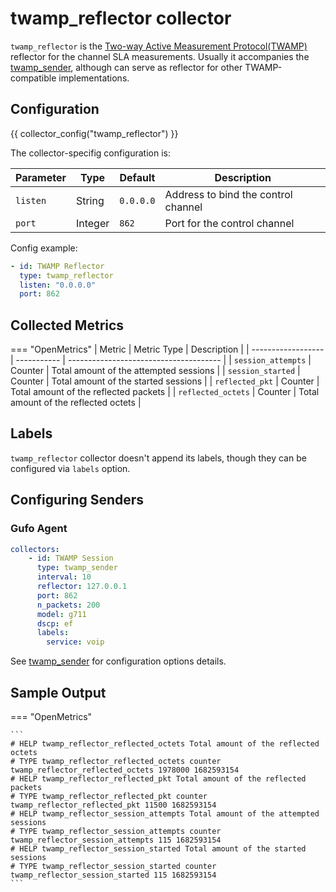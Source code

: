 # twamp_reflector collector

`twamp_reflector` is the [Two-way Active Measurement Protocol(TWAMP)][TWAMP]
reflector for the channel SLA measurements. Usually it accompanies the
[twamp_sender](twamp_sender.md), although can serve as reflector for other
TWAMP-compatible implementations.

## Configuration

{{ collector_config("twamp_reflector") }}

The collector-specifig configuration is:

| Parameter | Type    | Default   | Description                         |
| --------- | ------- | --------- | ----------------------------------- |
| `listen`  | String  | `0.0.0.0` | Address to bind the control channel |
| `port`    | Integer | `862`     | Port for the control channel        |

Config example:

``` yaml
- id: TWAMP Reflector
  type: twamp_reflector
  listen: "0.0.0.0"
  port: 862
```

## Collected Metrics

=== "OpenMetrics"
  | Metric             | Metric Type | Description                            |
  | ------------------ | ----------- | -------------------------------------- |
  | `session_attempts` | Counter     | Total amount of the attempted sessions |
  | `session_started`  | Counter     | Total amount of the started sessions   |
  | `reflected_pkt`    | Counter     | Total amount of the reflected packets  |
  | `reflected_octets` | Counter     | Total amount of the reflected octets   |

## Labels

`twamp_reflector` collector doesn't append its labels, though they can be configured
via `labels` option.

## Configuring Senders

### Gufo Agent

``` yaml
collectors:
    - id: TWAMP Session
      type: twamp_sender
      interval: 10
      reflector: 127.0.0.1
      port: 862
      n_packets: 200
      model: g711
      dscp: ef
      labels:
        service: voip
```

See [twamp_sender](twamp_sender.md) for configuration options details.

## Sample Output

=== "OpenMetrics"

    ```
    # HELP twamp_reflector_reflected_octets Total amount of the reflected octets
    # TYPE twamp_reflector_reflected_octets counter
    twamp_reflector_reflected_octets 1978000 1682593154
    # HELP twamp_reflector_reflected_pkt Total amount of the reflected packets
    # TYPE twamp_reflector_reflected_pkt counter
    twamp_reflector_reflected_pkt 11500 1682593154
    # HELP twamp_reflector_session_attempts Total amount of the attempted sessions
    # TYPE twamp_reflector_session_attempts counter
    twamp_reflector_session_attempts 115 1682593154
    # HELP twamp_reflector_session_started Total amount of the started sessions
    # TYPE twamp_reflector_session_started counter
    twamp_reflector_session_started 115 1682593154
    ```

[TWAMP]: https://www.juniper.net/documentation/us/en/software/junos/flow-monitoring/topics/concept/twamp-overview.html